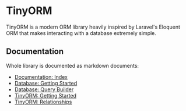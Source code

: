 # TinyORM

TinyORM is a modern ORM library heavily inspired by Laravel's Eloquent ORM that makes interacting with a database extremely simple.

## Documentation

Whole library is documented as markdown documents:

- [Documentation: Index](/docs/README.md#top)
- [Database: Getting Started](/docs/database.md#top)
- [Database: Query Builder](/docs/query-builder.md#top)
- [TinyORM: Getting Started](/docs/tinyorm.md#top)
- [TinyORM: Relationships](/docs/tinyorm-relationships.md#top)
